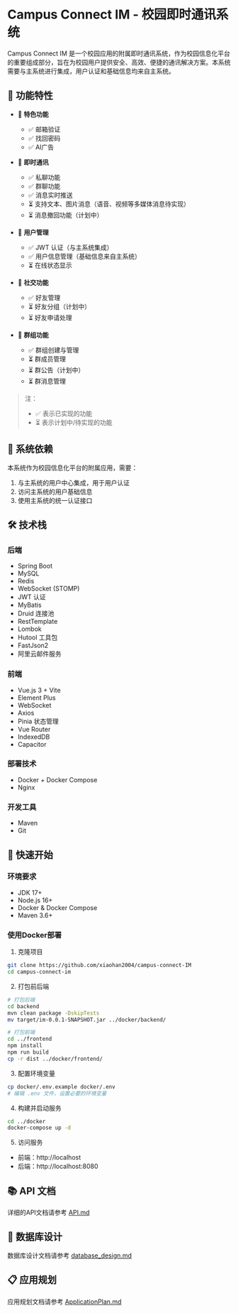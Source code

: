 # Campus Connect IM - 校园即时通讯系统

Campus Connect IM 是一个校园应用的附属即时通讯系统，作为校园信息化平台的重要组成部分，旨在为校园用户提供安全、高效、便捷的通讯解决方案。本系统需要与主系统进行集成，用户认证和基础信息均来自主系统。

## 🌟 功能特性

- 🎯 **特色功能**
  - ✅ 邮箱验证
  - ✅ 找回密码
  - ✅ AI广告

- 📱 **即时通讯**
  - ✅ 私聊功能
  - ✅ 群聊功能
  - ✅ 消息实时推送
  - ⏳ 支持文本、图片消息（语音、视频等多媒体消息待实现）
  - ⏳ 消息撤回功能（计划中）
  
- 👥 **用户管理**
  - ✅ JWT 认证（与主系统集成）
  - ✅ 用户信息管理（基础信息来自主系统）
  - ⏳ 在线状态显示
  
- 👬 **社交功能**
  - ✅ 好友管理
  - ⏳ 好友分组（计划中）
  - ⏳ 好友申请处理
  
- 👥 **群组功能**
  - ✅ 群组创建与管理
  - ⏳ 群成员管理
  - ⏳ 群公告（计划中）
  - ⏳ 群消息管理

> 注：
> - ✅ 表示已实现的功能
> - ⏳ 表示计划中/待实现的功能

## 🔗 系统依赖

本系统作为校园信息化平台的附属应用，需要：
1. 与主系统的用户中心集成，用于用户认证
2. 访问主系统的用户基础信息
3. 使用主系统的统一认证接口

## 🛠️ 技术栈

### 后端
- Spring Boot
- MySQL
- Redis
- WebSocket (STOMP)
- JWT 认证
- MyBatis
- Druid 连接池
- RestTemplate
- Lombok
- Hutool 工具包
- FastJson2
- 阿里云邮件服务

### 前端
- Vue.js 3 + Vite
- Element Plus
- WebSocket
- Axios
- Pinia 状态管理
- Vue Router
- IndexedDB
- Capacitor

### 部署技术
- Docker + Docker Compose
- Nginx

### 开发工具
- Maven
- Git

## 🚀 快速开始

### 环境要求
- JDK 17+
- Node.js 16+
- Docker & Docker Compose
- Maven 3.6+

### 使用Docker部署
1. 克隆项目
```bash
git clone https://github.com/xiaohan2004/campus-connect-IM
cd campus-connect-im
```

2. 打包前后端
```bash
# 打包后端
cd backend
mvn clean package -DskipTests
mv target/im-0.0.1-SNAPSHOT.jar ../docker/backend/

# 打包前端
cd ../frontend
npm install
npm run build
cp -r dist ../docker/frontend/
```

3. 配置环境变量
```bash
cp docker/.env.example docker/.env
# 编辑 .env 文件，设置必要的环境变量
```

4. 构建并启动服务
```bash
cd ../docker
docker-compose up -d
```

5. 访问服务
- 前端：http://localhost
- 后端：http://localhost:8080

## 📚 API 文档

详细的API文档请参考 [API.md](API.md)

## 💾 数据库设计

数据库设计文档请参考 [database_design.md](database_design.md)

## 📋 应用规划

应用规划文档请参考 [ApplicationPlan.md](ApplicationPlan.md)

